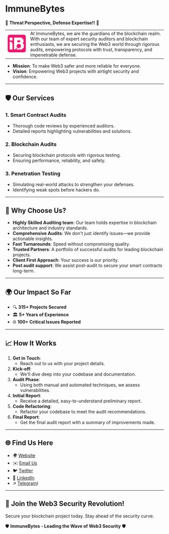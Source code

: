 # **ImmuneBytes**

🚀 **Threat Perspective, Defense Expertise!!** 🚀

<table>
  <tr>
    <td><img src="https://github.com/shubhisaran/TestContracts/blob/main/Imm-logo-Icon-2500x2500_png.png" alt="Image" width="300"></td>
    <td>At ImmuneBytes, we are the guardians of the blockchain realm. With our team of expert security auditors and blockchain enthusiasts, we are securing the Web3 world through rigorous audits, empowering protocols with trust, transparency, and impenetrable defense.</td>
  </tr>
</table>

- **Mission**: To make Web3 safer and more reliable for everyone.
- **Vision**: Empowering Web3 projects with airtight security and confidence.

---

## 🛡️ **Our Services**

### 1. **Smart Contract Audits**
   - Thorough code reviews by experienced auditors.
   - Detailed reports highlighting vulnerabilities and solutions.

### 2. **Blockchain Audits**
   - Securing blockchain protocols with rigorous testing.
   - Ensuring performance, reliability, and safety.

### 3. **Penetration Testing**
   - Simulating real-world attacks to strengthen your defenses.
   - Identifying weak spots before hackers do.

---

## 🎯 **Why Choose Us?**

- **Highly Skilled Auditing team**: Our team holds expertise in blockchain architecture and industry standards.
- **Comprehensive Audits**: We don't just identify issues—we provide actionable insights.
- **Fast Turnarounds**: Speed without compromising quality.
- **Trusted Partners**: A portfolio of successful audits for leading blockchain projects.
- **Client First Approach**: Your success is our priority.
- **Post audit support**: We assist post-audit to secure your smart contracts long-term.

---

## 🌍 **Our Impact So Far**

- 🔍 **315+ Projects Secured**
- 🏛️ **5+ Years of Experience**
- 🌐 **100+ Critical Issues Reported**

---

## 📈 **How It Works**

1. **Get in Touch**:
   - Reach out to us with your project details.
2. **Kick-off**:
   - We'll dive deep into your codebase and documentation.
3. **Audit Phase**:
   - Using both manual and automated techniques, we assess vulnerabilities.
4. **Initial Report**:
   - Receive a detailed, easy-to-understand preliminary report.
5. **Code Refactoring**:
   - Refactor your codebase to meet the audit recommendations.
6. **Final Report**:
   - Get the final audit report with a summary of improvements made.

---

## 🌐 **Find Us Here**

- 🌍 [Website](https://immunebytes.com)
- ✉️ [Email Us](team@immunebytes.com)
- 🐦 [Twitter](https://twitter.com/immunebytes)
- 💼 [LinkedIn](https://linkedin.com/company/immunebytes)
- ↗️ [Telegram](https://t.me/immunebytes))

---

## 🚀 **Join the Web3 Security Revolution!**

Secure your blockchain project today. Stay ahead of the security curve.

🛡️ **ImmuneBytes - Leading the Wave of Web3 Security** 🛡️
